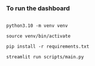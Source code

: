 ### To run the dashboard

```shell

python3.10 -m venv venv 

source venv/bin/activate

pip install -r requirements.txt

streamlit run scripts/main.py
```
